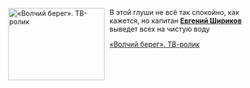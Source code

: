 <!--2025-05-29 11:00:44-->
<div class="yb">
  <div class="rss kino_kino"><a href="https://www.kino-teatr.ru/video/50001/" title="«Волчий берег». ТВ-ролик"><img src="https://www.kino-teatr.ru/video/1/0/50001/poster.jpg" width="196" height="147" align="left" hspace="5" style="margin: 0px 10px 0px 5px" alt="«Волчий берег». ТВ-ролик"/></a>В этой глуши не всё так спокойно, как кажется, но капитан <a href=https://www.kino-teatr.ru/kino/acter/m/ros/381381/bio/ target=_blank><strong>Евгений Шириков</strong></a> выведет всех на чистую воду <p class="titl"><a href="https://www.kino-teatr.ru/video/50001/">«Волчий берег». ТВ-ролик</a></p></div>
</div>
